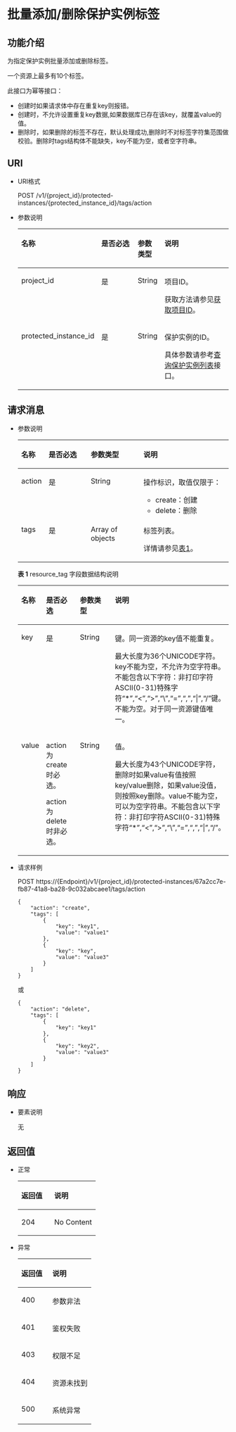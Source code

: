 # 批量添加/删除保护实例标签<a name="ZH-CN_TOPIC_0151493876"></a>

## 功能介绍<a name="section11743182514464"></a>

为指定保护实例批量添加或删除标签。

一个资源上最多有10个标签。

此接口为幂等接口：

-   创建时如果请求体中存在重复key则报错。
-   创建时，不允许设置重复key数据,如果数据库已存在该key，就覆盖value的值。
-   删除时，如果删除的标签不存在，默认处理成功,删除时不对标签字符集范围做校验。删除时tags结构体不能缺失，key不能为空，或者空字符串。

## URI<a name="section1775552564615"></a>

-   URI格式

    POST /v1/\{project\_id\}/protected-instances/\{protected\_instance\_id\}/tags/action


-   参数说明

    <a name="table14756192511463"></a>
    <table><thead align="left"><tr id="row189891125114611"><th class="cellrowborder" valign="top" width="19.39%" id="mcps1.1.5.1.1"><p id="p9989625134619"><a name="p9989625134619"></a><a name="p9989625134619"></a>名称</p>
    </th>
    <th class="cellrowborder" valign="top" width="23.47%" id="mcps1.1.5.1.2"><p id="p199892258468"><a name="p199892258468"></a><a name="p199892258468"></a>是否必选</p>
    </th>
    <th class="cellrowborder" valign="top" width="12.24%" id="mcps1.1.5.1.3"><p id="p298916253464"><a name="p298916253464"></a><a name="p298916253464"></a>参数类型</p>
    </th>
    <th class="cellrowborder" valign="top" width="44.9%" id="mcps1.1.5.1.4"><p id="p8989225134620"><a name="p8989225134620"></a><a name="p8989225134620"></a>说明</p>
    </th>
    </tr>
    </thead>
    <tbody><tr id="row998942594616"><td class="cellrowborder" valign="top" width="19.39%" headers="mcps1.1.5.1.1 "><p id="p198982554613"><a name="p198982554613"></a><a name="p198982554613"></a>project_id</p>
    </td>
    <td class="cellrowborder" valign="top" width="23.47%" headers="mcps1.1.5.1.2 "><p id="p1298915253466"><a name="p1298915253466"></a><a name="p1298915253466"></a>是</p>
    </td>
    <td class="cellrowborder" valign="top" width="12.24%" headers="mcps1.1.5.1.3 "><p id="p898962594617"><a name="p898962594617"></a><a name="p898962594617"></a>String</p>
    </td>
    <td class="cellrowborder" valign="top" width="44.9%" headers="mcps1.1.5.1.4 "><p id="p398915254462"><a name="p398915254462"></a><a name="p398915254462"></a>项目ID。</p>
    <p id="p1011411112497"><a name="p1011411112497"></a><a name="p1011411112497"></a>获取方法请参见<a href="获取项目ID.md">获取项目ID</a>。</p>
    </td>
    </tr>
    <tr id="row13989162512469"><td class="cellrowborder" valign="top" width="19.39%" headers="mcps1.1.5.1.1 "><p id="p89891925134615"><a name="p89891925134615"></a><a name="p89891925134615"></a>protected_instance_id</p>
    </td>
    <td class="cellrowborder" valign="top" width="23.47%" headers="mcps1.1.5.1.2 "><p id="p20989152518462"><a name="p20989152518462"></a><a name="p20989152518462"></a>是</p>
    </td>
    <td class="cellrowborder" valign="top" width="12.24%" headers="mcps1.1.5.1.3 "><p id="p10989102518465"><a name="p10989102518465"></a><a name="p10989102518465"></a>String</p>
    </td>
    <td class="cellrowborder" valign="top" width="44.9%" headers="mcps1.1.5.1.4 "><p id="p1798962564612"><a name="p1798962564612"></a><a name="p1798962564612"></a>保护实例的ID。</p>
    <p id="p167524401505"><a name="p167524401505"></a><a name="p167524401505"></a>具体参数请参考<a href="查询保护实例列表.md">查询保护实例列表</a>接口。</p>
    </td>
    </tr>
    </tbody>
    </table>


## 请求消息<a name="section1877562518469"></a>

-   参数说明

    <a name="table0779825104611"></a>
    <table><thead align="left"><tr id="row798917257464"><th class="cellrowborder" valign="top" width="12.120000000000001%" id="mcps1.1.5.1.1"><p id="p10989112574616"><a name="p10989112574616"></a><a name="p10989112574616"></a>名称</p>
    </th>
    <th class="cellrowborder" valign="top" width="20.22%" id="mcps1.1.5.1.2"><p id="p13989102564611"><a name="p13989102564611"></a><a name="p13989102564611"></a>是否必选</p>
    </th>
    <th class="cellrowborder" valign="top" width="25.230000000000004%" id="mcps1.1.5.1.3"><p id="p2989162513468"><a name="p2989162513468"></a><a name="p2989162513468"></a>参数类型</p>
    </th>
    <th class="cellrowborder" valign="top" width="42.43%" id="mcps1.1.5.1.4"><p id="p2098952584613"><a name="p2098952584613"></a><a name="p2098952584613"></a>说明</p>
    </th>
    </tr>
    </thead>
    <tbody><tr id="row9989725114615"><td class="cellrowborder" valign="top" width="12.120000000000001%" headers="mcps1.1.5.1.1 "><p id="p698952514619"><a name="p698952514619"></a><a name="p698952514619"></a>action</p>
    </td>
    <td class="cellrowborder" valign="top" width="20.22%" headers="mcps1.1.5.1.2 "><p id="p14989152514460"><a name="p14989152514460"></a><a name="p14989152514460"></a>是</p>
    </td>
    <td class="cellrowborder" valign="top" width="25.230000000000004%" headers="mcps1.1.5.1.3 "><p id="p1598982514461"><a name="p1598982514461"></a><a name="p1598982514461"></a>String</p>
    </td>
    <td class="cellrowborder" valign="top" width="42.43%" headers="mcps1.1.5.1.4 "><p id="p134981385164"><a name="p134981385164"></a><a name="p134981385164"></a>操作标识，取值仅限于：</p>
    <a name="ul1313055620166"></a><a name="ul1313055620166"></a><ul id="ul1313055620166"><li>create：创建</li><li>delete：删除</li></ul>
    </td>
    </tr>
    <tr id="row1255715497467"><td class="cellrowborder" valign="top" width="12.120000000000001%" headers="mcps1.1.5.1.1 "><p id="p2098952554610"><a name="p2098952554610"></a><a name="p2098952554610"></a>tags</p>
    </td>
    <td class="cellrowborder" valign="top" width="20.22%" headers="mcps1.1.5.1.2 "><p id="p15989325194612"><a name="p15989325194612"></a><a name="p15989325194612"></a>是</p>
    </td>
    <td class="cellrowborder" valign="top" width="25.230000000000004%" headers="mcps1.1.5.1.3 "><p id="p18989825144619"><a name="p18989825144619"></a><a name="p18989825144619"></a>Array of objects</p>
    </td>
    <td class="cellrowborder" valign="top" width="42.43%" headers="mcps1.1.5.1.4 "><p id="p199891025184612"><a name="p199891025184612"></a><a name="p199891025184612"></a>标签列表。</p>
    <p id="p5238016101319"><a name="p5238016101319"></a><a name="p5238016101319"></a>详情请参见<a href="#table6785202564616">表1</a>。</p>
    </td>
    </tr>
    </tbody>
    </table>

    **表 1**  resource\_tag 字段数据结构说明

    <a name="table6785202564616"></a>
    <table><thead align="left"><tr id="row8989112518468"><th class="cellrowborder" valign="top" width="11.221122112211221%" id="mcps1.2.5.1.1"><p id="p3989152544617"><a name="p3989152544617"></a><a name="p3989152544617"></a>名称</p>
    </th>
    <th class="cellrowborder" valign="top" width="18.461846184618462%" id="mcps1.2.5.1.2"><p id="p69891253464"><a name="p69891253464"></a><a name="p69891253464"></a>是否必选</p>
    </th>
    <th class="cellrowborder" valign="top" width="20.152015201520154%" id="mcps1.2.5.1.3"><p id="p1298910251462"><a name="p1298910251462"></a><a name="p1298910251462"></a>参数类型</p>
    </th>
    <th class="cellrowborder" valign="top" width="50.16501650165017%" id="mcps1.2.5.1.4"><p id="p1798918259466"><a name="p1798918259466"></a><a name="p1798918259466"></a>说明</p>
    </th>
    </tr>
    </thead>
    <tbody><tr id="row1998918251468"><td class="cellrowborder" valign="top" width="11.221122112211221%" headers="mcps1.2.5.1.1 "><p id="p16989225134616"><a name="p16989225134616"></a><a name="p16989225134616"></a>key</p>
    </td>
    <td class="cellrowborder" valign="top" width="18.461846184618462%" headers="mcps1.2.5.1.2 "><p id="p16989122518462"><a name="p16989122518462"></a><a name="p16989122518462"></a>是</p>
    </td>
    <td class="cellrowborder" valign="top" width="20.152015201520154%" headers="mcps1.2.5.1.3 "><p id="p0989102514466"><a name="p0989102514466"></a><a name="p0989102514466"></a>String</p>
    </td>
    <td class="cellrowborder" valign="top" width="50.16501650165017%" headers="mcps1.2.5.1.4 "><p id="p20255101518620"><a name="p20255101518620"></a><a name="p20255101518620"></a>键。同一资源的key值不能重复。</p>
    <p id="p352631718616"><a name="p352631718616"></a><a name="p352631718616"></a>最大长度为36个UNICODE字符。key不能为空，不允许为空字符串。不能包含以下字符：非打印字符ASCII(0-31)特殊字符“*”,“&lt;”,“&gt;”,“\”,“=”,“,”,“|”,“/”键。不能为空。对于同一资源键值唯一。</p>
    </td>
    </tr>
    <tr id="row1399152510466"><td class="cellrowborder" valign="top" width="11.221122112211221%" headers="mcps1.2.5.1.1 "><p id="p17991725204610"><a name="p17991725204610"></a><a name="p17991725204610"></a>value</p>
    </td>
    <td class="cellrowborder" valign="top" width="18.461846184618462%" headers="mcps1.2.5.1.2 "><p id="p6871542154817"><a name="p6871542154817"></a><a name="p6871542154817"></a>action为create时必选。</p>
    <p id="p199162504610"><a name="p199162504610"></a><a name="p199162504610"></a>action为delete时非必选。</p>
    </td>
    <td class="cellrowborder" valign="top" width="20.152015201520154%" headers="mcps1.2.5.1.3 "><p id="p899142564618"><a name="p899142564618"></a><a name="p899142564618"></a>String</p>
    </td>
    <td class="cellrowborder" valign="top" width="50.16501650165017%" headers="mcps1.2.5.1.4 "><p id="p14973122115616"><a name="p14973122115616"></a><a name="p14973122115616"></a>值。</p>
    <p id="p131801919767"><a name="p131801919767"></a><a name="p131801919767"></a>最大长度为43个UNICODE字符，删除时如果value有值按照key/value删除，如果value没值，则按照key删除。value不能为空，可以为空字符串。不能包含以下字符：非打印字符ASCII(0-31)特殊字符“*”,“&lt;”,“&gt;”,“\”,“=”,“,”,“|”,“/”。</p>
    </td>
    </tr>
    </tbody>
    </table>


-   请求样例

    POST https://\{Endpoint\}/v1/\{project\_id\}/protected-instances/67a2cc7e-fb87-41a8-ba28-9c032abcaee1/tags/action

    ```
    {
        "action": "create",
        "tags": [
            {
                "key": "key1",
                "value": "value1"
            },
            {
                "key": "key",
                "value": "value3"
            }
        ]
    }
    ```

    或

    ```
    {
        "action": "delete",
        "tags": [
            {
                "key": "key1"
            },
            {
                "key": "key2",
                "value": "value3"
            }
        ]
    }
    ```


## 响应<a name="section58051725144613"></a>

-   要素说明

    无


## 返回值<a name="section4805102564610"></a>

-   正常

    <a name="table1380817254462"></a>
    <table><thead align="left"><tr id="row10991425114619"><th class="cellrowborder" valign="top" width="42.42%" id="mcps1.1.3.1.1"><p id="p1199113253468"><a name="p1199113253468"></a><a name="p1199113253468"></a>返回值</p>
    </th>
    <th class="cellrowborder" valign="top" width="57.58%" id="mcps1.1.3.1.2"><p id="p39911625134616"><a name="p39911625134616"></a><a name="p39911625134616"></a>说明</p>
    </th>
    </tr>
    </thead>
    <tbody><tr id="row1099111252461"><td class="cellrowborder" valign="top" width="42.42%" headers="mcps1.1.3.1.1 "><p id="p12991162510464"><a name="p12991162510464"></a><a name="p12991162510464"></a>204</p>
    </td>
    <td class="cellrowborder" valign="top" width="57.58%" headers="mcps1.1.3.1.2 "><p id="p1299152510469"><a name="p1299152510469"></a><a name="p1299152510469"></a>No Content</p>
    </td>
    </tr>
    </tbody>
    </table>


-   异常

    <a name="table19809152512466"></a>
    <table><thead align="left"><tr id="row99913253465"><th class="cellrowborder" valign="top" width="42.42%" id="mcps1.1.3.1.1"><p id="p1699162564617"><a name="p1699162564617"></a><a name="p1699162564617"></a>返回值</p>
    </th>
    <th class="cellrowborder" valign="top" width="57.58%" id="mcps1.1.3.1.2"><p id="p09911125194610"><a name="p09911125194610"></a><a name="p09911125194610"></a>说明</p>
    </th>
    </tr>
    </thead>
    <tbody><tr id="row18991925164617"><td class="cellrowborder" valign="top" width="42.42%" headers="mcps1.1.3.1.1 "><p id="p7991225144614"><a name="p7991225144614"></a><a name="p7991225144614"></a>400</p>
    </td>
    <td class="cellrowborder" valign="top" width="57.58%" headers="mcps1.1.3.1.2 "><p id="p199192514463"><a name="p199192514463"></a><a name="p199192514463"></a>参数非法</p>
    </td>
    </tr>
    <tr id="row1799162534618"><td class="cellrowborder" valign="top" width="42.42%" headers="mcps1.1.3.1.1 "><p id="p9991725124620"><a name="p9991725124620"></a><a name="p9991725124620"></a>401</p>
    </td>
    <td class="cellrowborder" valign="top" width="57.58%" headers="mcps1.1.3.1.2 "><p id="p119911825194616"><a name="p119911825194616"></a><a name="p119911825194616"></a>鉴权失败</p>
    </td>
    </tr>
    <tr id="row10991132515466"><td class="cellrowborder" valign="top" width="42.42%" headers="mcps1.1.3.1.1 "><p id="p9991122514466"><a name="p9991122514466"></a><a name="p9991122514466"></a>403</p>
    </td>
    <td class="cellrowborder" valign="top" width="57.58%" headers="mcps1.1.3.1.2 "><p id="p20991152574610"><a name="p20991152574610"></a><a name="p20991152574610"></a>权限不足</p>
    </td>
    </tr>
    <tr id="row19911251467"><td class="cellrowborder" valign="top" width="42.42%" headers="mcps1.1.3.1.1 "><p id="p79918251467"><a name="p79918251467"></a><a name="p79918251467"></a>404</p>
    </td>
    <td class="cellrowborder" valign="top" width="57.58%" headers="mcps1.1.3.1.2 "><p id="p6991172504612"><a name="p6991172504612"></a><a name="p6991172504612"></a>资源未找到</p>
    </td>
    </tr>
    <tr id="row199142515468"><td class="cellrowborder" valign="top" width="42.42%" headers="mcps1.1.3.1.1 "><p id="p49911425194615"><a name="p49911425194615"></a><a name="p49911425194615"></a>500</p>
    </td>
    <td class="cellrowborder" valign="top" width="57.58%" headers="mcps1.1.3.1.2 "><p id="p1299192504619"><a name="p1299192504619"></a><a name="p1299192504619"></a>系统异常</p>
    </td>
    </tr>
    </tbody>
    </table>


